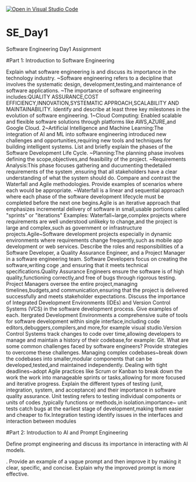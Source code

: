 [![Open in Visual Studio Code](https://classroom.github.com/assets/open-in-vscode-2e0aaae1b6195c2367325f4f02e2d04e9abb55f0b24a779b69b11b9e10269abc.svg)](https://classroom.github.com/online_ide?assignment_repo_id=15565765&assignment_repo_type=AssignmentRepo)
# SE_Day1
Software Engineering Day1 Assignment

#Part 1: Introduction to Software Engineering

Explain what software engineering is and discuss its importance in the technology industry.
~Software engineering refers to a decipline that involves the systematic design, development,testing,and maintenance of software applications.
~The importance of software engineering includes:QUALITY ASSURANCE,COST EFFICIENCY,INNOVATION,SYSTEMATIC APPROACH,SCALABILITY AND MAINTAINABILITY.
Identify and describe at least three key milestones in the evolution of software engineering.
1~Cloud Computing: Enabled  scalable and flexible software solutions through platforms like AWS,AZURE,and Google Cloud.
2~Artificial Intelligence and Machine Learning:The integration of AI and ML into software engineering introduced new challenges and opportunities,requiring new tools and techniques for building intelligent systems.
List and briefly explain the phases of the Software Development Life Cycle.
~Planning:The planning phase involves defining the scope,objectives,and feasibility of the project.
~Requirements Analysis:This phase focuses gathering and ducumenting thedetailed requirements of the system ,ensuring that all stakeholders have a clear understanding of what the system should do.
Compare and contrast the Waterfall and Agile methodologies. Provide examples of scenarios where each would be appropriate.
~Waterfall is a linear and sequential approach where each phase of the software development lifecycle must be completed before the next one begins.Agile is an iterative approach that emphasizes incremental delivery of software in small,usable portions called "sprints" or "iterations"
Examples: Waterfall~large,complex projects where requirements are well understood unlikeky to change,and the project is large and complex,such as government or infrastructure projects.Agile~Software development projects especially in dynamic environments where requirements change frequently,such as mobile app development or web services.
Describe the roles and responsibilities of a Software Developer, a Quality Assurance Engineer, and a Project Manager in a software engineering team.
Software Developers focus on creating the software,writing coge ,and ensuring that it meets technical specifications.Quality Assurance Engineers ensure the software is of high quality,functioning correctly,and free of bugs through rigorous testing.
Project Managers oversee the entire project,managing timelines,budgets,and communication,ensuring that the project is delivered successfully and meets stakeholder expectations.
Discuss the importance of Integrated Development Environments (IDEs) and Version Control Systems (VCS) in the software development process. Give examples of each.
Itergrated Development Environments  a comprehensive suite of tools for software development within single interface,including code editors,debuggers,compilers,and more,for example visual studio.Version  Control Systems track changes to code over time,allowing developers to manage and maintain a history of their codebase,for example: Git.
What are some common challenges faced by software engineers? Provide strategies to overcome these challenges.
Managing complex codebases~break down the codebases into smaller,modular components that can be developed,tested,and maintained independently.
Dealing with tight deadlines~adopt Agile practices like Scrum or Kanban to break down the work the work into manageable sprints or tasks,allowing for more focused and iterative progress.
Explain the different types of testing (unit, integration, system, and acceptance) and their importance in software quality assurance.
Unit testing refers to testing individual components or units of codes ,typically functions or methods,in isolation.importance~ unit tests catch bugs at the earliest stage of development,making them easier and cheaper to fix.Integration testing  identify issues in the interfaces and interaction between modules

#Part 2: Introduction to AI and Prompt Engineering


Define prompt engineering and discuss its importance in interacting with AI models.

.
Provide an example of a vague prompt and then improve it by making it clear, specific, and concise. Explain why the improved prompt is more effective.
